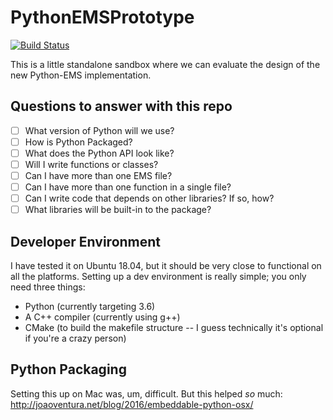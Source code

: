 # PythonEMSPrototype

[![Build Status](https://travis-ci.org/Myoldmopar/PythonEMSPrototype.svg?branch=master)](https://travis-ci.org/Myoldmopar/PythonEMSPrototype)

This is a little standalone sandbox where we can evaluate the design of the new Python-EMS implementation.

## Questions to answer with this repo

 - [ ] What version of Python will we use?
 - [ ] How is Python Packaged?
 - [ ] What does the Python API look like?
 - [ ] Will I write functions or classes?
 - [ ] Can I have more than one EMS file?
 - [ ] Can I have more than one function in a single file?
 - [ ] Can I write code that depends on other libraries?  If so, how?
 - [ ] What libraries will be built-in to the package?

## Developer Environment

I have tested it on Ubuntu 18.04, but it should be very close to functional on all the platforms.
Setting up a dev environment is really simple; you only need three things:

 - Python (currently targeting 3.6)
 - A C++ compiler (currently using g++)
 - CMake (to build the makefile structure -- I guess technically it's optional if you're a crazy person)

## Python Packaging

Setting this up on Mac was, um, difficult.
But this helped _so_ much: http://joaoventura.net/blog/2016/embeddable-python-osx/
